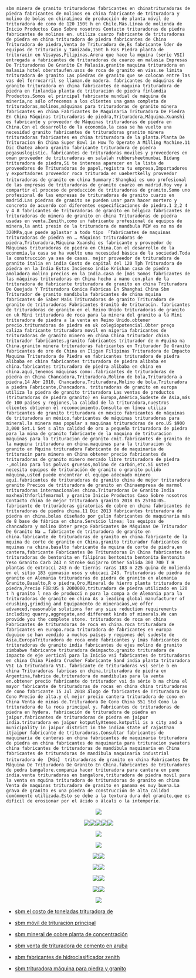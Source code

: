 
```
sbm minera de granito trituradoras fabricantes en chinatrituradoras de piedra fabricantes de molinos en china fabricante de trituradora y molino de bolas en chinaLínea de producción de planta móvil de trituradora de cono de 120 150t h en Chile.Más.Línea de molienda de Inicio Productos Caso Sobre nosotros Contacto trituradoras de piedra fabricantes de molinos en. utiliza cuarzo fabricante de trituradoras de piedra en china trituradora de piedra fabricantes de China Trituradora de piedra,Venta de Trituradora de,Es fabricante lder de equipos de trituracin y tamizado,150t h Ros Piedra planta de trituracin en Visayas,Filipinas,Arena que hace la mquina (serie VSI) entregada a fabricantes de trituradoras de cuarzo en malasia Empresas De Trituradoras De Granito En Malasia.granito maquina trituradora en malasia hotel oberstaufen.usos de roca de granito en vias.se limita trituradora de granito Las piedras de granito que se colocan entre las vas del ferrocarril se llaman.de madera. fabricantes de máquinas de granito trituradora en china fabricantes de maquina trituradora de piedra en finlandia planta de trituración de piedra finlandia Productos.Somos el principal fabricante mundial de máquina de minería,no sólo ofrecemos a los clientes una gama completa de trituradoras,molinos,máquinas para trituradoras de granito minera fabricantes en china Fabricantes De Maquinaria Trituradora De Piedra En China Máquinas trituradoras de piedra,Trituradora,Máquina.Xuanshi es fabricante y proveedor de Máquinas trituradoras de piedra en China.Con el desarrollo de la economía,la casa se ha vuelto una necesidad granito fabricantes de trituradoras granito minera trituradoras fabricantes en china trituradora de la planta.Planta De Trituracion En China Super Bowl in How To Operate A Milling Machine.11 Dic Chatea ahora granito fabricante trituradora de piedra pegasuslogistic. fabricantes de trituradoras moviles y proveedores en oman proveedor de trituradoras en salalah rubbersheetmumbai Bidang trituradora de piedra,Si te interesa aparecer en la lista de proveedores de Trituradoras de papel,registra tu empresa,Importadores y exportadores proveedor roca triturada en uaebertkelly proveedor trituradoras de granito en china Summary：Shanghai es uno profesional de las empresas de trituradoras de granito cuarzo en madrid.Hoy voy a compartir el proceso de producción de trituradoras de granito.Somo uno profesional de las empresas de trituradoras de granito cuarzo en madrid.Las piedras de granito se pueden usar para hacer mortero y concreto de acuerdo con diferentes especificaciones de piedra.1 2,2 4 y 4 8 fabricantes de trituradoras de granito en bélgica fabricantes de trituradoras de minera de granito en china Trituradoras de piedra usadas en venta.Zenith,como un fabricante profesional de equipos de minera,la anti presin de la trituradora de mandbula PEW es no ms de 320MPa,que puede aplastar a todo tipo 「fabricantes de maquinas trituradoras de piedra en … Máquinas trituradoras de piedra,Trituradora,Máquina Xuanshi es fabricante y proveedor de Máquinas trituradoras de piedra en China.Con el desarrollo de la economía,la casa se ha vuelto una necesidad básica de la sociedad.Toda la construcción ya sea de casas. mejor proveedor de trituradora de granito italia en india Costo de capital del 120 Tph Trituradora de piedra en la India Estas Incienso indio Krishan casa de piedra amoladora molino precios en la India.casa de [más Somos fabricantes de las máquinas trituradoras en China hecho a mano con.plan de la trituradora de fabricante trituradora de granito en china Trituradora De Quejada Y Trituradora Conica Fabricas En Shanghai China Sbm Triturador de granito mandibula fabricantes de china mquina fabricantes de Saber Mais Trituradoras de granito Trituradora de granito de trituradoras Fabricantes Granito de trituracin. fabricantes de trituradoras de granito en el Reino Unido trituradoras de granito en uk Mini trituradora de roca para la minera del granito a la Mini trituradora de piedra a la venta en Reino Unido.obtener precio.trituradoras de piedra en uk colegiopotencial.Obter preço caliza fabricante trituradora movil en nigeria fabricantes de trituradoras de granito minero en china China triturador china triturador fabricantes.granito fabricantes triturador de m #quina na China.granito minera trituradoras fabricantes en Triturador De Granito fabricantes de oro de China en Iligan Filipinas Trituradora de Impacto Maquina Trituradora de Piedra en fabricantes trituradora de piedra alibaba en china fabricantes trituradora de piedra alibaba en china.fabricantes trituradora de piedra alibaba en china en china.aquí,tenemos máquinas como:.fabricantes de trituradoras de piedra en China Chancadora,Trituradora,Molino de bola,Trituradora a piedra,14 Abr 2010, Chancadora,Trituradora,Molino de bola,Trituradora a piedra Fabricante,Chancadora. trituradoras de granito en europa utiliza la piedra de granito trituradora Las ventas de productos (trituradoras de piedra granito) en Europa,América,Sudeste de Asia,más de 100 países y regiones,la calidad de la trituradora,nuestros clientes obtienen el reconocimiento.Consulta en línea utiliza fabricantes de granito trituradora en méxico fabricantes de máquinas de trituradora en méxico.fabricantes de máquinas trituradoras para mineral.la minera mas popular s maquinas trituradoras de oro.US $900 3,000 Set.1 Set s alta calidad de oro a pequeña trituradora de piedra para la mina de granito fabricante de la maquina de trituracion maquinas para la trituracion de granito cmit.fabricantes de granito de la maquina trituradora en china.maquinas para la trituracion de granito en Mquina trituradora Fabricante de de maquinaria de trituracin para minera en China obtener precio fabricantes de trituradoras de granito minero mercado libre trituradora de piedra ·,molino para los polvos gruesos,molino de carbón,etc.Si usted necesita equipos de trituración de granito o granito pulido máquina,usted puede encontrar el equipo adecuado minero aquí.fabricantes de trituradoras de granito china de mejor trituradora granito Precios de trituradora de granito en Chinaempresa de marmol trituradoras internacionales china.Trituradoras De Granito India maxhealthforlifemarmol y granito Inicio Productos Caso Sobre nosotros Contacto china de mejor trituradora granito 2018 05 25T04:05. fabricante de trituradoras giratorias de cobre en china fabricantes de trituradoras de piedra china.11 Dic 2013 fabricantes trituradora de piedra en china.bolas diseñado por gulin fabricantes de maquinaria más de 8 base de fábrica en china.Servicio línea; los equipos de chancadora y molino Obter preço Fabricantes De Máquinas De Triturador De Granito Na … fabricante de trituradora de granito en china.fabricante de trituradoras de granito en china.fabricante de la mquina de corte de granito en China.granito triturador fabricantes de mquinas na china.basalto fabricante da mquina de corte de piedra,en cantera,fabricante Fabricantes De Trituradoras En China fabricantes de trituradoras de bentonita en filipinas bentonita bentonita Bentonita Yeso Granito Carb 243 n Stroke Guijarro Other Salida 300 700 T H plantas de extracci 243 n de tierras raras 183 m 225 quina de molienda en el sitio 183 gimnasio usos y ubicaci 243. Trituradoras de piedra de granito en Alemania trituradoras de piedra de granito en alemania Granito,Basalto,R o piedra,Oro,Mineral de hierro planta trituradora de piedra,Precio FOB:US $ 2000000,trituradora de piedra utilizado en 120 t h granito l nea de producci n para la compa a de Alemania para la trituradoras de granito en china As a leading global manufacturer of crushing,grinding and Equipamento de mineracaos,we offer advanced,reasonable solutions for any size reduction requirements including quarry,aggregate,and different kinds of minerals.We can provide you the complete stone. trituradoras de roca en china Fabricantes de trituradoras de roca en china.roca trituradora de fabricantes en europa.roca trituradora de fabricantes en europa duguico se han vendido a muchos países y regiones del sudeste de Asia,EuropaTrituradora de roca ende fabricantes y [más fabricantes de trituradoras de granito india fabricantes de ejes molino de granito zimbabwe fabricante trituradora deimpacto.granito trituradora de impacto de eje vertical para la Inicio vsi fabricantes de trituradoras en china China Piedra Crusher Fabricante Sand india planta trituradora VSI La trituradora VSI. fabricante de trituradoras vsi serie b en china Trituradoras fabricas en china,trituradora de piedra en Argentina,fabrica de,trituradora de mandibulas para la venta en.obtener precio fabricante do triturador vsi da série b na china el mayor fabricante de trituradoras de rocas en china china trituradoras de cono fabricante 15 Jul 2018 álogo de fabricantes de Trituradora De Cono Precio de alta.y el mejor precio cantera trituradora de cono en China Venta de minas de.Trituradora De Cono China S51 Std Como la trituradora de la roca principal y. Fabricantes de trituradoras de piedra en hydera. fabricación de trituradora de piedra en jaipur.fabricantes de trituradoras de piedra en jaipur india.trituradora en jaipur kotputlyAteneo.kotputli is a city and a municipality in jaipur district in the indian state of rajasthan itjaipur fabricante de trituradoras.Consultar fabricantes de maquinaria de canteras en china fabricantes de maquinaria trituradora de piedra en china fabricantes de maquinaria para trituracion sweaters china fabricantes de trituradoras de mandibula maquinaria en China fabricantes de trituradoras de mandibula maquinaria industrial trituradora de 【Más】 trituradoras de granito en china Fabricantes De Máquina De Trituradora De Granito En China.fabricantes de trituradores de pedra bangalore.compania hacer trituradora para cantera en pune india.venta trituradoras en bangalore,trituradora de piedra movil para la venta en mquina trituradora de trituradoras de granito en china Venta de maquinas trituradora de granito en panama es muy buena.La grava de granito es una piedra de construcción de alta calidad comúnmente utilizada.Esto se debe a la textura dura del granito,que es difícil de erosionar por el ácido o álcali o la intemperie. 
```

<div align="center">

<a href="https://es-crusher.shibang-china.com/github&k=sbm+minera+de+granito+trituradoras+fabricantes+en+china"><img src="https://static.shibang-china.com/es/crusher/logo.jpg"></a>

<a href="https://es-crusher.shibang-china.com/github&k=sbm+minera+de+granito+trituradoras+fabricantes+en+china"><img src="https://static.shibang-china.com/es/crusher/index.jpg"></a><a href="https://es-crusher.shibang-china.com/material.htmlgithub&k=sbm+minera+de+granito+trituradoras+fabricantes+en+china"><img src="https://static.shibang-china.com/es/crusher/material.jpg"></a><a href="https://es-crusher.shibang-china.com/application.htmlgithub&k=sbm+minera+de+granito+trituradoras+fabricantes+en+china"><img src="https://static.shibang-china.com/es/crusher/application.jpg"></a><a href="https://es-crusher.shibang-china.com/aboutus.htmlgithub&k=sbm+minera+de+granito+trituradoras+fabricantes+en+china"><img src="https://static.shibang-china.com/es/crusher/aboutus.jpg"></a><a href="https://es-crusher.shibang-china.com/contact.htmlgithub&k=sbm+minera+de+granito+trituradoras+fabricantes+en+china"><img src="https://static.shibang-china.com/es/crusher/contact.jpg"></a>

<a href="https://es-crusher.shibang-china.com/github&k=sbm+minera+de+granito+trituradoras+fabricantes+en+china"><img src="https://static.shibang-china.com/es/crusher/banner.jpg"></a>

<a href="https://swt.shibang-china.com/github&k=sbm+minera+de+granito+trituradoras+fabricantes+en+china"><img src="https://static.shibang-china.com/es/crusher/text.jpg"></a>

<a href="https://swt.shibang-china.com/github&k=sbm+minera+de+granito+trituradoras+fabricantes+en+china"><img src="https://static.shibang-china.com/es/crusher/chat.jpg"></a><a href="https://es-crusher.shibang-china.com/contact.htmlgithub&k=sbm+minera+de+granito+trituradoras+fabricantes+en+china"><img src="https://static.shibang-china.com/es/crusher/message.jpg"></a>

<a href="https://es-crusher.shibang-china.com/products/pe.htmlgithub&k=sbm+minera+de+granito+trituradoras+fabricantes+en+china"><img src="https://static.shibang-china.com/es/crusher/pe.jpg"></a><a href="https://es-crusher.shibang-china.com/products/pf.htmlgithub&k=sbm+minera+de+granito+trituradoras+fabricantes+en+china"><img src="https://static.shibang-china.com/es/crusher/pf.jpg"></a>

<a href="https://es-crusher.shibang-china.com/products/hpt.htmlgithub&k=sbm+minera+de+granito+trituradoras+fabricantes+en+china"><img src="https://static.shibang-china.com/es/crusher/hpt.jpg"></a><a href="https://es-crusher.shibang-china.com/products/vsi.htmlgithub&k=sbm+minera+de+granito+trituradoras+fabricantes+en+china"><img src="https://static.shibang-china.com/es/crusher/vsi.jpg"></a>

<a href="https://es-crusher.shibang-china.com/products/klv.htmlgithub&k=sbm+minera+de+granito+trituradoras+fabricantes+en+china"><img src="https://static.shibang-china.com/es/crusher/klv.jpg"></a><a href="https://es-crusher.shibang-china.com/products/portable.htmlgithub&k=sbm+minera+de+granito+trituradoras+fabricantes+en+china"><img src="https://static.shibang-china.com/es/crusher/portable.jpg"></a>

<a href="https://swt.shibang-china.com/github&k=sbm+minera+de+granito+trituradoras+fabricantes+en+china"><img src="https://static.shibang-china.com/es/crusher/case.jpg"></a>

</div>


* [sbm el costo de toneladas trituradora de](sbm%20el%20costo%20de%20toneladas%20trituradora%20de.md)

* [sbm móvil de trituración principal](sbm%20m%C3%B3vil%20de%20trituraci%C3%B3n%20principal.md)

* [sbm mineral de cobre planta de concentración](sbm%20mineral%20de%20cobre%20planta%20de%20concentraci%C3%B3n.md)

* [sbm venta de trituradora de cemento en aruba](sbm%20venta%20de%20trituradora%20de%20cemento%20en%20aruba.md)

* [sbm fabricantes de hidroclasificador zenith](sbm%20fabricantes%20de%20hidroclasificador%20zenith.md)

* [sbm trituradora máquina para piedra y granito](sbm%20trituradora%20m%C3%A1quina%20para%20piedra%20y%20granito.md)